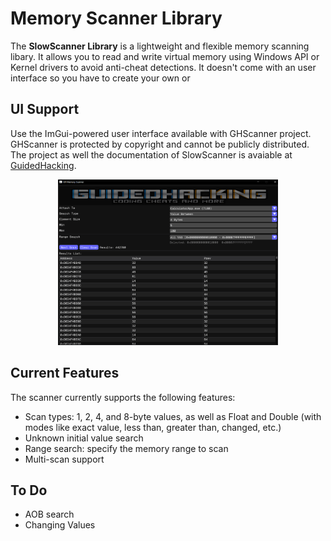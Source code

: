 # Memory Scanner Library

The **SlowScanner Library** is a lightweight and flexible memory scanning libary. It allows you to read and write virtual memory using Windows API or Kernel drivers to avoid anti-cheat detections. It doesn't come with an user interface so you have to create your own or

## UI Support

Use the ImGui-powered user interface  available with GHScanner project. GHScanner is protected by copyright and cannot be publicly distributed. The project as well the documentation of SlowScanner is avaiable at  [GuidedHacking](https://guidedhacking.com).

<p align="center">
  <img src="GHScanner.png" alt="Half-size Image" width="70%">
</p>



## Current Features
The scanner currently supports the following features:
- Scan types: 1, 2, 4, and 8-byte values, as well as Float and Double (with modes like exact value, less than, greater than, changed, etc.)
- Unknown initial value search
- Range search: specify the memory range to scan
- Multi-scan support

## To Do
- AOB search
- Changing Values
